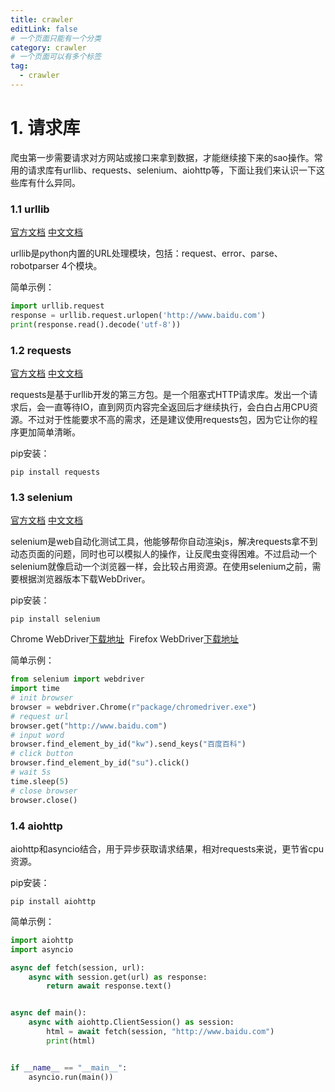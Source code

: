 ```yaml
---
title: crawler
editLink: false
# 一个页面只能有一个分类
category: crawler
# 一个页面可以有多个标签
tag:
  - crawler
---
```


# 1. 请求库

爬虫第一步需要请求对方网站或接口来拿到数据，才能继续接下来的sao操作。常用的请求库有urllib、requests、selenium、aiohttp等，下面让我们来认识一下这些库有什么异同。

### 1.1 urllib

[官方文档](https://docs.python.org/3/library/urllib.html) [中文文档](https://docs.python.org/zh-cn/3/library/urllib.html)

urllib是python内置的URL处理模块，包括：request、error、parse、robotparser 4个模块。

简单示例：
```python
import urllib.request
response = urllib.request.urlopen('http://www.baidu.com')
print(response.read().decode('utf-8'))
```

### 1.2 requests

[官方文档](https://docs.python-requests.org/en/latest/) [中文文档](https://docs.python-requests.org/zh_CN/latest/)

requests是基于urllib开发的第三方包。是一个阻塞式HTTP请求库。发出一个请求后，会一直等待IO，直到网页内容完全返回后才继续执行，会白白占用CPU资源。不过对于性能要求不高的需求，还是建议使用requests包，因为它让你的程序更加简单清晰。

pip安装：
```shell
pip install requests
```

### 1.3 selenium

[官方文档](https://www.selenium.dev/selenium/docs/api/py/api.html) [中文文档](https://selenium-python-zh.readthedocs.io/en/latest/)

selenium是web自动化测试工具，他能够帮你自动渲染js，解决requests拿不到动态页面的问题，同时也可以模拟人的操作，让反爬虫变得困难。不过启动一个selenium就像启动一个浏览器一样，会比较占用资源。在使用selenium之前，需要根据浏览器版本下载WebDriver。

pip安装：
```shell
pip install selenium
```

Chrome WebDriver[下载地址](https://selenium-python-zh.readthedocs.io/en/latest/) 
Firefox WebDriver[下载地址](https://github.com/mozilla/geckodriver/releases)

简单示例：
```python
from selenium import webdriver
import time
# init browser
browser = webdriver.Chrome(r"package/chromedriver.exe")
# request url
browser.get("http://www.baidu.com")
# input word
browser.find_element_by_id("kw").send_keys("百度百科")
# click button
browser.find_element_by_id("su").click()
# wait 5s
time.sleep(5)
# close browser
browser.close()
```

### 1.4 aiohttp

aiohttp和asyncio结合，用于异步获取请求结果，相对requests来说，更节省cpu资源。

pip安装：
```shell
pip install aiohttp
```

简单示例：

```python
import aiohttp
import asyncio

async def fetch(session, url):
    async with session.get(url) as response:
        return await response.text()


async def main():
    async with aiohttp.ClientSession() as session:
        html = await fetch(session, "http://www.baidu.com")
        print(html)


if __name__ == "__main__":
    asyncio.run(main())
```